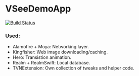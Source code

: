 # VSeeDemoApp

[![Build Status](https://app.bitrise.io/app/b58c54fd40ba6057/status.svg?token=B89gh3Y1yGw5fHUYChVXLQ&branch=master)](https://app.bitrise.io/app/b58c54fd40ba6057)

### Used:
- Alamofire + Moya: Networking layer.
- Kingfisher: Web image downloading/caching.
- Hero: Transistion animation.
- Realm + RealmSwift: Local database.
- TVNExtension: Own collection of tweaks and helper code.
